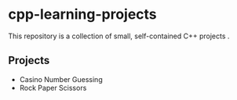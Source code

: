 # cpp-learning-projects
This repository is a collection of small, self-contained C++ projects .

## Projects
- Casino Number Guessing
- Rock Paper Scissors